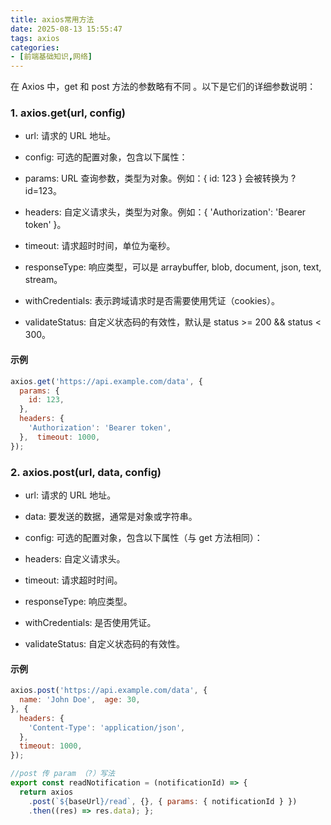 ```yaml
---
title: axios常用方法
date: 2025-08-13 15:55:47
tags: axios
categories:
- [前端基础知识,网络]
---
```

在 Axios 中，get 和 post 方法的参数略有不同 。以下是它们的详细参数说明：

### 1. axios.get(url, config)

- url: 请求的 URL 地址。

- config: 可选的配置对象，包含以下属性：

- params: URL 查询参数，类型为对象。例如：{ id: 123 } 会被转换为 ?id=123。

- headers: 自定义请求头，类型为对象。例如：{ 'Authorization': 'Bearer token' }。

- timeout: 请求超时时间，单位为毫秒。

- responseType: 响应类型，可以是 arraybuffer, blob, document, json, text, stream。

- withCredentials: 表示跨域请求时是否需要使用凭证（cookies）。

- validateStatus: 自定义状态码的有效性，默认是 status >= 200 && status < 300。

#### 示例

```javascript
axios.get('https://api.example.com/data', {
  params: {
    id: 123,
  },
  headers: {
    'Authorization': 'Bearer token',  
  },  timeout: 1000,
});
```



### 2. axios.post(url, data, config)

- url: 请求的 URL 地址。

- data: 要发送的数据，通常是对象或字符串。

- config: 可选的配置对象，包含以下属性（与 get 方法相同）：

- headers: 自定义请求头。

- timeout: 请求超时时间。

- responseType: 响应类型。

- withCredentials: 是否使用凭证。

- validateStatus: 自定义状态码的有效性。

#### 示例

```javascript
axios.post('https://api.example.com/data', {
  name: 'John Doe',  age: 30, 
}, {
  headers: {
    'Content-Type': 'application/json',  
  },
  timeout: 1000,
}); 

//post 传 param （?）写法 
export const readNotification = (notificationId) => {
  return axios
    .post(`${baseUrl}/read`, {}, { params: { notificationId } })
    .then((res) => res.data); };
```